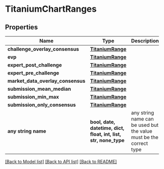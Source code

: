 # TitaniumChartRanges


## Properties
Name | Type | Description | Notes
------------ | ------------- | ------------- | -------------
**challenge_overlay_consensus** | [**TitaniumRange**](TitaniumRange.md) |  | [optional] 
**evp** | [**TitaniumRange**](TitaniumRange.md) |  | [optional] 
**expert_post_challenge** | [**TitaniumRange**](TitaniumRange.md) |  | [optional] 
**expert_pre_challenge** | [**TitaniumRange**](TitaniumRange.md) |  | [optional] 
**market_data_overlay_consensus** | [**TitaniumRange**](TitaniumRange.md) |  | [optional] 
**submission_mean_median** | [**TitaniumRange**](TitaniumRange.md) |  | [optional] 
**submission_min_max** | [**TitaniumRange**](TitaniumRange.md) |  | [optional] 
**submission_only_consensus** | [**TitaniumRange**](TitaniumRange.md) |  | [optional] 
**any string name** | **bool, date, datetime, dict, float, int, list, str, none_type** | any string name can be used but the value must be the correct type | [optional]

[[Back to Model list]](../README.md#documentation-for-models) [[Back to API list]](../README.md#documentation-for-api-endpoints) [[Back to README]](../README.md)


